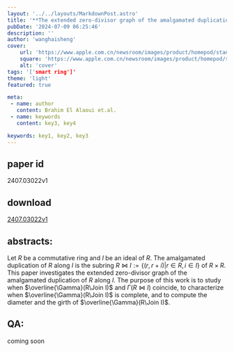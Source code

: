 ```yaml
---
layout: '../../layouts/MarkdownPost.astro'
title: '**The extended zero-divisor graph of the amalgamated duplication of a ring along an ideal**'
pubDate: '2024-07-09 06:25:46'
description: ''
author: 'wanghaisheng'
cover:
    url: 'https://www.apple.com.cn/newsroom/images/product/homepod/standard/Apple-HomePod-hero-230118_big.jpg.large_2x.jpg'
    square: 'https://www.apple.com.cn/newsroom/images/product/homepod/standard/Apple-HomePod-hero-230118_big.jpg.large_2x.jpg'
    alt: 'cover'
tags: '['smart ring']' 
theme: 'light'
featured: true

meta:
 - name: author
   content: Brahim El Alaoui et.al.
 - name: keywords
   content: key3, key4

keywords: key1, key2, key3
---
```


## paper id
2407.03022v1
## download
[2407.03022v1](http://arxiv.org/abs/2407.03022v1)
## abstracts:
Let $R$ be a commutative ring and $I$ be an ideal of $R$. The amalgamated duplication of $R$ along $I$ is the subring $R\Join I:=\{(r,r+i)| r\in R, i\in I\}$ of $R\times R$. This paper investigates the extended zero-divisor graph of the amalgamated duplication of $R$ along $I$. The purpose of this work is to study when $\overline{\Gamma}(R\Join I)$ and $\Gamma(R\Join I)$ coincide, to characterize when $\overline{\Gamma}(R\Join I)$ is complete, and to compute the diameter and the girth of $\overline{\Gamma}(R\Join I)$.
## QA:
coming soon
